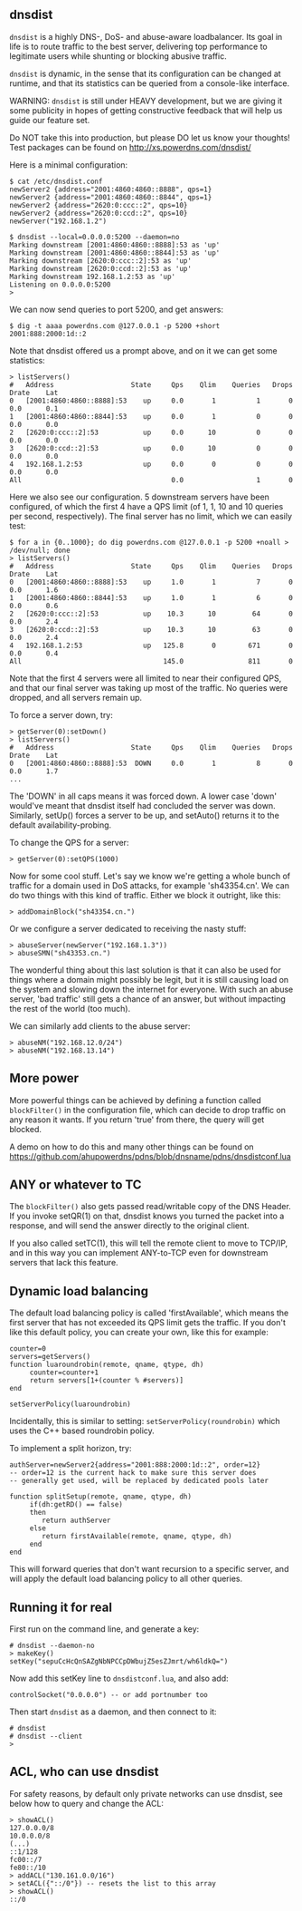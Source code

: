 dnsdist
-------
`dnsdist` is a highly DNS-, DoS- and abuse-aware loadbalancer. Its goal in
life is to route traffic to the best server, delivering top performance
to legitimate users while shunting or blocking abusive traffic.

`dnsdist` is dynamic, in the sense that its configuration can be changed at
runtime, and that its statistics can be queried from a console-like
interface.

WARNING: `dnsdist` is still under HEAVY development, but we are giving it some
publicity in hopes of getting constructive feedback that will help us guide
our feature set.

Do NOT take this into production, but please DO let us know your thoughts!
Test packages can be found on http://xs.powerdns.com/dnsdist/

Here is a minimal configuration:

```
$ cat /etc/dnsdist.conf
newServer2 {address="2001:4860:4860::8888", qps=1}
newServer2 {address="2001:4860:4860::8844", qps=1} 
newServer2 {address="2620:0:ccc::2", qps=10}
newServer2 {address="2620:0:ccd::2", qps=10}
newServer("192.168.1.2")

$ dnsdist --local=0.0.0.0:5200 --daemon=no
Marking downstream [2001:4860:4860::8888]:53 as 'up'
Marking downstream [2001:4860:4860::8844]:53 as 'up'
Marking downstream [2620:0:ccc::2]:53 as 'up'
Marking downstream [2620:0:ccd::2]:53 as 'up'
Marking downstream 192.168.1.2:53 as 'up'
Listening on 0.0.0.0:5200
>
```

We can now send queries to port 5200, and get answers:

```
$ dig -t aaaa powerdns.com @127.0.0.1 -p 5200 +short
2001:888:2000:1d::2
```

Note that dnsdist offered us a prompt above, and on it we can get some
statistics:

```
> listServers()
#   Address                   State     Qps    Qlim    Queries   Drops Drate    Lat
0   [2001:4860:4860::8888]:53    up     0.0       1          1       0 0.0      0.1
1   [2001:4860:4860::8844]:53    up     0.0       1          0       0 0.0      0.0
2   [2620:0:ccc::2]:53           up     0.0      10          0       0 0.0      0.0
3   [2620:0:ccd::2]:53           up     0.0      10          0       0 0.0      0.0
4   192.168.1.2:53               up     0.0       0          0       0 0.0      0.0
All                                     0.0                  1       0             
```

Here we also see our configuration. 5 downstream servers have been configured, of
which the first 4 have a QPS limit (of 1, 1, 10 and 10 queries per second,
respectively). The final server has no limit, which we can easily test:

```
$ for a in {0..1000}; do dig powerdns.com @127.0.0.1 -p 5200 +noall > /dev/null; done
> listServers()
#   Address                   State     Qps    Qlim    Queries   Drops Drate    Lat
0   [2001:4860:4860::8888]:53    up     1.0       1          7       0 0.0      1.6
1   [2001:4860:4860::8844]:53    up     1.0       1          6       0 0.0      0.6
2   [2620:0:ccc::2]:53           up    10.3      10         64       0 0.0      2.4
3   [2620:0:ccd::2]:53           up    10.3      10         63       0 0.0      2.4
4   192.168.1.2:53               up   125.8       0        671       0 0.0      0.4
All                                   145.0                811       0             
```

Note that the first 4 servers were all limited to near their configured QPS,
and that our final server was taking up most of the traffic. No queries were
dropped, and all servers remain up.

To force a server down, try:

```
> getServer(0):setDown()
> listServers()
#   Address                   State     Qps    Qlim    Queries   Drops Drate    Lat
0   [2001:4860:4860::8888]:53  DOWN     0.0       1          8       0 0.0      1.7
...
```

The 'DOWN' in all caps means it was forced down. A lower case 'down'
would've meant that dnsdist itself had concluded the server was down.
Similarly, setUp() forces a server to be up, and setAuto() returns it to the
default availability-probing.

To change the QPS for a server:
```
> getServer(0):setQPS(1000)
```

Now for some cool stuff. Let's say we know we're getting a whole bunch of
traffic for a domain used in DoS attacks, for example 'sh43354.cn'. We can
do two things with this kind of traffic. Either we block it outright, like
this:

```
> addDomainBlock("sh43354.cn.")
```

Or we configure a server dedicated to receiving the nasty stuff:

```
> abuseServer(newServer("192.168.1.3"))
> abuseSMN("sh43353.cn.")
```

The wonderful thing about this last solution is that it can also be used for
things where a domain might possibly be legit, but it is still causing load
on the system and slowing down the internet for everyone. With such an abuse
server, 'bad traffic' still gets a chance of an answer, but without
impacting the rest of the world (too much).

We can similarly add clients to the abuse server:

```
> abuseNM("192.168.12.0/24")
> abuseNM("192.168.13.14")
```

More power
----------
More powerful things can be achieved by defining a function called
`blockFilter()` in the configuration file, which can decide to drop traffic
on any reason it wants. If you return 'true' from there, the query will get
blocked.

A demo on how to do this and many other things can be found on
https://github.com/ahupowerdns/pdns/blob/dnsname/pdns/dnsdistconf.lua

ANY or whatever to TC
---------------------
The `blockFilter()` also gets passed read/writable copy of the DNS Header.
If you invoke setQR(1) on that, dnsdist knows you turned the packet into
a response, and will send the answer directly to the original client.

If you also called setTC(1), this will tell the remote client to move to
TCP/IP, and in this way you can implement ANY-to-TCP even for downstream
servers that lack this feature.

Dynamic load balancing
----------------------

The default load balancing policy is called 'firstAvailable', which means
the first server that has not exceeded its QPS limit gets the traffic.  If
you don't like this default policy, you can create your own, like this for
example:

```
counter=0
servers=getServers()
function luaroundrobin(remote, qname, qtype, dh) 
	 counter=counter+1
	 return servers[1+(counter % #servers)]
end

setServerPolicy(luaroundrobin)
```

Incidentally, this is similar to setting: `setServerPolicy(roundrobin)`
which uses the C++ based roundrobin policy.

To implement a split horizon, try:

```
authServer=newServer2{address="2001:888:2000:1d::2", order=12}
-- order=12 is the current hack to make sure this server does 
-- generally get used, will be replaced by dedicated pools later

function splitSetup(remote, qname, qtype, dh)
	 if(dh:getRD() == false)
	 then
		return authServer
	 else
		return firstAvailable(remote, qname, qtype, dh)
	 end
end
```

This will forward queries that don't want recursion to a specific
server, and will apply the default load balancing policy to all
other queries.

Running it for real
-------------------
First run on the command line, and generate a key:

```
# dnsdist --daemon-no
> makeKey()
setKey("sepuCcHcQnSAZgNbNPCCpDWbujZ5esZJmrt/wh6ldkQ=")
```
Now add this setKey line to `dnsdistconf.lua`, and also add:

```
controlSocket("0.0.0.0") -- or add portnumber too
```

Then start `dnsdist` as a daemon, and then connect to it:
```
# dnsdist
# dnsdist --client
> 
```

ACL, who can use dnsdist
------------------------
For safety reasons, by default only private networks can use dnsdist, see below
how to query and change the ACL:

```
> showACL()
127.0.0.0/8
10.0.0.0/8
(...)
::1/128
fc00::/7
fe80::/10
> addACL("130.161.0.0/16")
> setACL({"::/0"}) -- resets the list to this array
> showACL()
::/0
```
